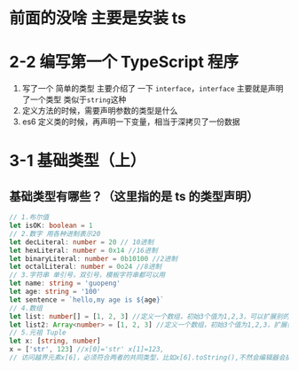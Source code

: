 # 前面的没啥 主要是安装 ts

# 2-2 编写第一个 TypeScript 程序

1. 写了一个 简单的类型 主要介绍了 一下 `interface`，`interface` 主要就是声明了一个类型 类似于`string`这种
2. 定义方法的时候，需要声明参数的类型是什么
3. es6 定义类的时候，再声明一下变量，相当于深拷贝了一份数据

# 3-1 基础类型（上）

## 基础类型有哪些？（这里指的是 ts 的类型声明）

```ts
// 1.布尔值
let isOK: boolean = 1
// 2.数字 用各种进制表示20
let decLiteral: number = 20 // 10进制
let hexLiteral: number = 0x14 //16进制
let binaryLiteral: number = 0b10100 //2进制
let octalLiteral: number = 0o24 //8进制
// 3.字符串 单引号，双引号，模板字符串都可以用
let name: string = 'guopeng'
let age: string = '100'
let sentence = `hello,my age is ${age}`
// 4.数组
let list: number[] = [1, 2, 3] //定义一个数组，初始3个值为1,2,3，可以扩展别的内容[1,2,3,'str']
let list2: Array<number> = [1, 2, 3] //定义一个数组，初始3个值为1,2,3，扩展值只能为number
// 5.元祖 Tuple
let x: [string, number]
x = ['str', 123] //x[0]='str' x[1]=123,
// 访问越界元素x[6]，必须符合两者的共同类型，比如x[6].toString(),不然会编辑器会提示报错x[6]=true
```
